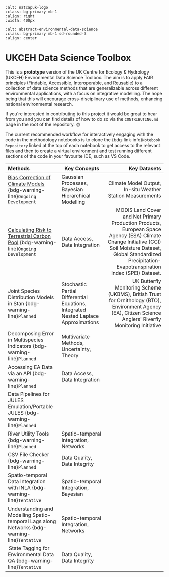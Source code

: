 ```{image} images/NatCapUK_colour.png
:alt: natcapuk-logo
:class: bg-primary mb-1
:align: right
:width: 400px
```

```{image} images/eds-abstract-image.jpg 
:alt: abstract-environmental-data-science
:class: bg-primary mb-1 sd-rounded-3
:align: center
```

# UKCEH Data Science Toolbox

This is a **prototype** version of the UK Centre for Ecology & Hydrology (UKCEH) Environmental Data Science Toolbox. The aim is to apply FAIR principles (Findable, Accessible, Interoperable, and Reusable) to a collection of data science methods that are generalizable across different environmental applications, with a focus on integrative modelling. The hope being that this will encourage cross-disciplinary use of methods, enhancing national environmental research. 

If you're interested in contributing to this project it would be great to hear from you and you can find details of how to do so via the `CONTRIBUTING.md` page in the root of the repository. 🌞

The current recommended workflow for interactively engaging with the code in the methodology notebooks is to clone the {bdg-link-info}`Notebook Repository` linked at the top of each notebook to get access to the relevant files and then to create a virtual environment and test running different sections of the code in your favourite IDE, such as VS Code.  

| Methods | Key Concepts | Key Datasets |
| :--- | --- | ---: |
| [Bias Correction of Climate Models](<../methods/ds-toolbox-notebook-biascorrection/bias-correction>) {bdg-warning-line}`Ongoing Development`| Gaussian Processes, Bayesian Hierarchical Modelling | Climate Model Output, In-situ Weather Station Measurements 
| [Calculating Risk to Terrestrial Carbon Pool](<../methods/ds-toolbox-notebook-risk-terrestrial-carbon-pool/RiskQuantificationNotebook>) {bdg-warning-line}`Ongoing Development` | Data Access, Data Integration | MODIS Land Cover and Net Primary Production Products, European Space Agency (ESA) Climate Change Initiative (CCI) Soil Moisture Dataset, Global Standardized Precipitation-Evapotranspiration Index (SPEI) Dataset.
| Joint Species Distribution Models in Stan {bdg-warning-line}`Planned` | Stochastic Partial Differential Equations, Integrated Nested Laplace Approximations | UK Butterfly Monitoring Scheme (UKBMS), British Trust for Ornithology (BTO), Environment Agency (EA), Citizen Science Anglers' Riverfly Monitoring Initiative
| Decomposing Error in Multispecies Indicators {bdg-warning-line}`Planned` | Multivariate Methods, Uncertainty, Theory | |
| Accessing EA Data via an API {bdg-warning-line}`Planned` | Data Access, Data Integration | |
| Data Pipelines for JULES Emulation/Portable JULES {bdg-warning-line}`Planned` | | |
| River Utility Tools {bdg-warning-line}`Planned` | Spatio-temporal Integration, Networks | |
| CSV File Checker {bdg-warning-line}`Planned` | Data Quality, Data Integrity | |
| Spatio-temporal Data Integration with INLA {bdg-warning-line}`Tentative` | Spatio-temporal Integration, Bayesian | | 
| Understanding and Modelling Spatio-temporal Lags along Networks {bdg-warning-line}`Tentative` | Spatio-temporal Integration, Networks | |
| State Tagging for Environmental Data QA {bdg-warning-line}`Tentative` | Data Quality, Data Integrity | |

<br>

<!-- | Methods | Generalisability |
| :--- | ---: |
| [Bias Correction of Climate Models](<../notebooks/methods/Bias_Correction_Application/walkthrough_tutorial/Walkthrough Tutorial>) {bdg-warning-line}`Ongoing Development` | Combining good-coverage biased datasets with poor-coverage unbiased datasets. Modelling uncertainty when interpolating spatial and/or temporal data. 
| Joint Species Distribution Models in Stan {bdg-warning-line}`Planned` | 
| Decomposing Error in Multispecies Indicators {bdg-warning-line}`Planned` | 
| Accessing EA Data via an API {bdg-warning-line}`Planned` | 
| Data Pipelines for JULES Emulation/Portable JULES {bdg-warning-line}`Planned` |
| River Utility Tools {bdg-warning-line}`Planned` | 
| CSV File Checker {bdg-warning-line}`Planned` |
| Spatio-temporal Data Integration with INLA {bdg-warning-line}`Tentative` |
| Understanding and Modelling Spatio-temporal Lags along Networks {bdg-warning-line}`Tentative` |
| State Tagging for Environmental Data QA {bdg-warning-line}`Tentative` |  -->